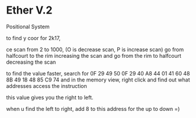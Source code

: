 # Ether V.2
Positional System

to find y coor for 2k17,

ce scan from 2 to 1000, (O is decrease scan, P is increase scan)  go from halfcourt to the rim increasing the scan and go from the rim to halfcourt decreasing the scan

to find the value faster, search for 0F 29 49 50 0F 29 40 A8 44 01 41 60 48 8B 49 18 48 85 C9 74 and in the memory view, right click and find out what addresses access the instruction

this value gives you the right to left.

when u find the left to right, add 8 to this address for the up to down =)
